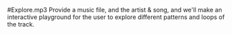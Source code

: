 #Explore.mp3
Provide a music file, and the artist & song, and we'll make an interactive playground for the user to explore different patterns and loops of the track.
